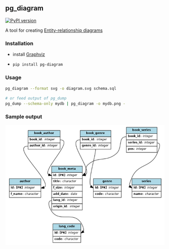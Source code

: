 ## pg_diagram

[![PyPI version](https://badge.fury.io/py/pg-diagram.svg)](https://badge.fury.io/py/pg-diagram)

A tool for creating [Entity-relationship diagrams](https://en.wikipedia.org/wiki/Entity%E2%80%93relationship_model)

### Installation

- install [Graphviz](https://graphviz.org)
-
    ```bash
    pip install pg-diagram
    ```
### Usage
```bash
pg_diagram --format svg -o diagram.svg schema.sql
```
```bash
# or feed output of pg_dump
pg_dump --schema-only mydb | pg_diagram -o mydb.png -
```

### Sample output
<p align="center">
  <img src="https://github.com/qweeze/pg_diagram/raw/master/diagram.png?raw=true" alt="diagram image"/>
</p>
